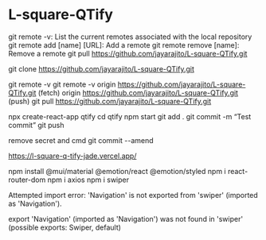 # L-square-QTify

git remote -v: List the current remotes associated with the local repository
git remote add [name] [URL]: Add a remote
git remote remove [name]: Remove a remote
git pull https://github.com/jayarajito/L-square-QTify.git

git clone https://github.com/jayarajito/L-square-QTify.git

git remote -v
git remote -v
origin https://github.com/jayarajito/L-square-QTify.git (fetch)
origin https://github.com/jayarajito/L-square-QTify.git (push)
git pull https://github.com/jayarajito/L-square-QTify.git

npx create-react-app qtify
cd qtify
npm start
git add .
git commit -m “Test commit”
git push

remove secret and cmd
git commit --amend

https://l-square-q-tify-jade.vercel.app/

npm install @mui/material @emotion/react @emotion/styled
npm i react-router-dom
npm i axios
npm i swiper

Attempted import error: 'Navigation' is not exported from 'swiper' (imported as 'Navigation').

export 'Navigation' (imported as 'Navigation') was not found in 'swiper' (possible exports: Swiper, default)
